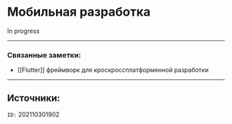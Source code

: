 # Мобильная разработка

In progress

---
### Связанные заметки:
- [[Flutter]] фреймворк для кроскроссплатформенной разработки

---
**Источники**: 
- 

`ID:` 202110301902